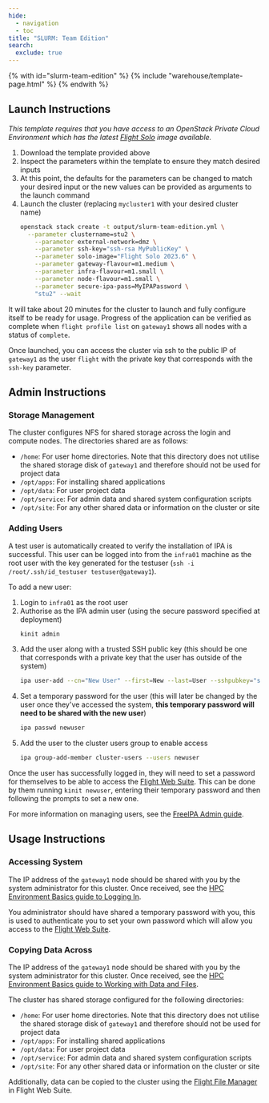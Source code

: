```yaml
---
hide:
  - navigation
  - toc
title: "SLURM: Team Edition"
search:
  exclude: true
---
```


{% with id="slurm-team-edition" %}
  {% include "warehouse/template-page.html" %}
{% endwith %}

## Launch Instructions

_This template requires that you have access to an OpenStack Private Cloud Environment which has the latest
[Flight Solo](../docs/flight-solo/get-solo/index.md) image available._

1. Download the template provided above
2. Inspect the parameters within the template to ensure they match desired inputs 
3. At this point, the defaults for the parameters can be changed to match your desired input or the new values can be provided as arguments to the launch command
4. Launch the cluster (replacing `mycluster1` with your desired cluster name)
   ```bash
   openstack stack create -t output/slurm-team-edition.yml \
     --parameter clustername=stu2 \
       --parameter external-network=dmz \
       --parameter ssh-key="ssh-rsa MyPublicKey" \
       --parameter solo-image="Flight Solo 2023.6" \
       --parameter gateway-flavour=m1.medium \
       --parameter infra-flavour=m1.small \
       --parameter node-flavour=m1.small \
       --parameter secure-ipa-pass=MyIPAPassword \
       "stu2" --wait
   ```

It will take about 20 minutes for the cluster to launch and fully configure itself to be ready for usage. Progress of the application can be verified as complete when `flight profile list` on `gateway1` shows all nodes with a status of `complete`.

Once launched, you can access the cluster via ssh to the public IP of `gateway1` as the user `flight` with the private key that corresponds with the `ssh-key` parameter.

## Admin Instructions

### Storage Management

The cluster configures NFS for shared storage across the login and compute nodes. The directories shared are as follows:
- `/home`: For user home directories. Note that this directory does not utilise the shared storage disk of `gateway1` and therefore should not be used for project data
- `/opt/apps`: For installing shared applications
- `/opt/data`: For user project data
- `/opt/service`: For admin data and shared system configuration scripts
- `/opt/site`: For any other shared data or information on the cluster or site

### Adding Users

A test user is automatically created to verify the installation of IPA is successful. This user can be logged into from the `infra01` machine as the root user with the key generated for the testuser (`ssh -i /root/.ssh/id_testuser testuser@gateway1`).

To add a new user:

1. Login to `infra01` as the root user
1. Authorise as the IPA admin user (using the secure password specified at deployment)
   ```bash
   kinit admin
   ```
1. Add the user along with a trusted SSH public key (this should be one that corresponds with a private key that the user has outside of the system)
   ```bash
   ipa user-add --cn="New User" --first=New --last=User --sshpubkey="ssh-rsa TheirPublicKey" newuser
   ```
1. Set a temporary password for the user (this will later be changed by the user once they've accessed the system, **this temporary password will need to be shared with the new user**)
   ```bash
   ipa passwd newuser
   ```
3. Add the user to the cluster users group to enable access
   ```bash
   ipa group-add-member cluster-users --users newuser
   ```

Once the user has successfully logged in, they will need to set a password for themselves to be able to access the 
[Flight Web Suite](../docs/flight-environment/use-flight/flight-web-suite/index.md). This can be done by them running `kinit newuser`, 
entering their temporary password and then following the prompts to set a new one.

For more information on managing users, see the 
[FreeIPA Admin guide](https://access.redhat.com/documentation/en-us/red_hat_enterprise_linux/8/html/configuring_and_managing_identity_management/managing-user-accounts-using-the-command-line_configuring-and-managing-idm).

## Usage Instructions

### Accessing System

The IP address of the `gateway1` node should be shared with you by the system administrator for this cluster. 
Once received, see the [HPC Environment Basics guide to Logging In](../docs/hpc-environment-basics/linux-usage/cli-basics/logging-in.md).

You administrator should have shared a temporary password with you, this is used to authenticate you to set your own 
password which will allow you access to the [Flight Web Suite](../docs/flight-environment/use-flight/flight-web-suite/index.md).

### Copying Data Across

The IP address of the `gateway1` node should be shared with you by the system administrator for this cluster. 
Once received, see the [HPC Environment Basics guide to Working with Data and Files](../docs/hpc-environment-basics/linux-usage/working-with-data/index.md).

The cluster has shared storage configured for the following directories:

- `/home`: For user home directories. Note that this directory does not utilise the shared storage disk of `gateway1` 
and therefore should not be used for project data
- `/opt/apps`: For installing shared applications
- `/opt/data`: For user project data
- `/opt/service`: For admin data and shared system configuration scripts
- `/opt/site`: For any other shared data or information on the cluster or site

Additionally, data can be copied to the cluster using the [Flight File Manager](../docs/flight-environment/use-flight/flight-web-suite/file-manager.md)
in Flight Web Suite.
